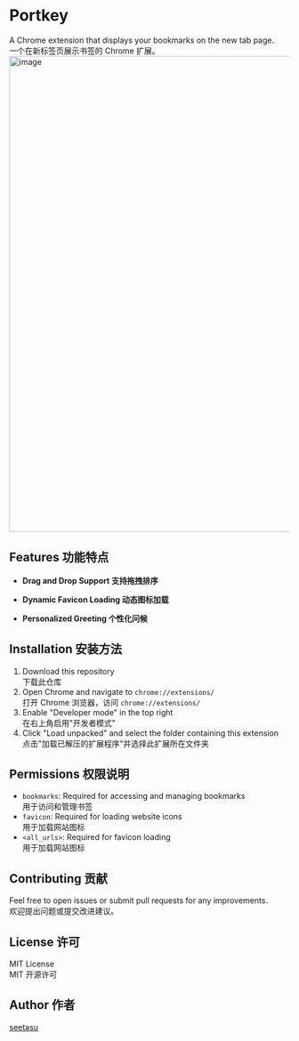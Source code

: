 # Portkey

A Chrome extension that displays your bookmarks on the new tab page.  
一个在新标签页展示书签的 Chrome 扩展。
<img width="856" alt="image" src="https://github.com/user-attachments/assets/07864c28-ebf8-41b0-987a-c3c84e5cf7d1" />


## Features 功能特点


- **Drag and Drop Support 支持拖拽排序**  

- **Dynamic Favicon Loading 动态图标加载**  

- **Personalized Greeting 个性化问候**  

 
## Installation 安装方法

1. Download this repository  
   下载此仓库
2. Open Chrome and navigate to `chrome://extensions/`  
   打开 Chrome 浏览器，访问 `chrome://extensions/`
3. Enable "Developer mode" in the top right  
   在右上角启用"开发者模式"
4. Click "Load unpacked" and select the folder containing this extension  
   点击"加载已解压的扩展程序"并选择此扩展所在文件夹



## Permissions 权限说明

- `bookmarks`: Required for accessing and managing bookmarks  
  用于访问和管理书签
- `favicon`: Required for loading website icons  
  用于加载网站图标
- `<all_urls>`: Required for favicon loading  
  用于加载网站图标

## Contributing 贡献

Feel free to open issues or submit pull requests for any improvements.  
欢迎提出问题或提交改进建议。

## License 许可

MIT License  
MIT 开源许可

## Author 作者

[seetasu](https://github.com/seetasu) 
